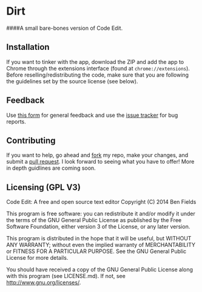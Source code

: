 Dirt
========


####A small bare-bones version of Code Edit.



## Installation

If you want to tinker with the app, download the ZIP and add the app to Chrome through the extensions interface (found at `chrome://extensions`). Before reselling/redistributing the code, make sure that you are following the guidelines set by the source license (see below).


## Feedback

Use [this form](http://codeedit.github.io/feedback) for general feedback and use the [issue tracker](https://github.com/codeedit/dirt/issues) for bug reports.

## Contributing

If you want to help, go ahead and [fork](https://github.com/codeedit/dirt/fork) my repo, make your changes, and submit a [pull request](https://github.com/codeedit/dirt/compare/). I look forward to seeing what you have to offer! More in depth guidlines are coming soon.

## Licensing (GPL V3)

Code Edit: A free and open source text editor Copyright (C) 2014 Ben Fields

This program is free software: you can redistribute it and/or modify it under the terms of the GNU General Public License as published by the Free Software Foundation, either version 3 of the License, or any later version.

This program is distributed in the hope that it will be useful, but WITHOUT ANY WARRANTY; without even the implied warranty of MERCHANTABILITY or FITNESS FOR A PARTICULAR PURPOSE. See the GNU General Public License for more details.

You should have received a copy of the GNU General Public License along with this program (see LICENSE.md). If not, see http://www.gnu.org/licenses/.
